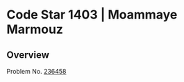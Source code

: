 # Code Star 1403 | Moammaye Marmouz
## Overview
Problem No. [236458](https://quera.org/problemset/236458)
